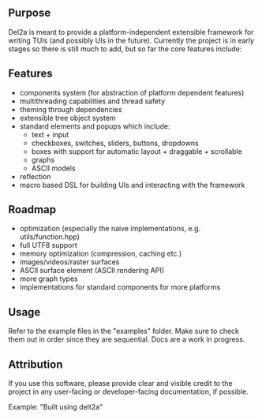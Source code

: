 ## Purpose

Del2a is meant to provide a platform-independent extensible framework for writing TUIs
(and possibly UIs in the future). Currently the project is in early stages so there is still much to add,
but so far the core features include:
## Features
- components system (for abstraction of platform dependent features)
- multithreading capabilities and thread safety
- theming through dependencies
- extensible tree object system
- standard elements and popups which include:
  - text + input
  - checkboxes, switches, sliders, buttons, dropdowns
  - boxes with support for automatic layout + draggable + scrollable
  - graphs
  - ASCII models
- reflection
- macro based DSL for building UIs and interacting with the framework
## Roadmap
- optimization (especially the naive implementations, e.g. utils/function.hpp)
- full UTF8 support
- memory optimization (compression, caching etc.)
- images/videos/raster surfaces
- ASCII surface element (ASCII rendering API)
- more graph types
- implementations for standard components for more platforms

## Usage

Refer to the example files in the "examples" folder.
Make sure to check them out in order since they are sequential.
Docs are a work in progress.

## Attribution

If you use this software, please provide clear and visible credit 
to the project in any user-facing or developer-facing documentation, if possible.

Example: "Built using delt2a"
